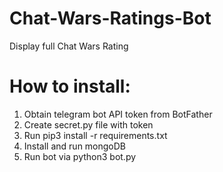 # Chat-Wars-Ratings-Bot
Display full Chat Wars Rating

# How to install:
1. Obtain telegram bot API token from BotFather
1. Create secret.py file with token
1. Run pip3 install -r requirements.txt
1. Install and run mongoDB
1. Run bot via python3 bot.py
